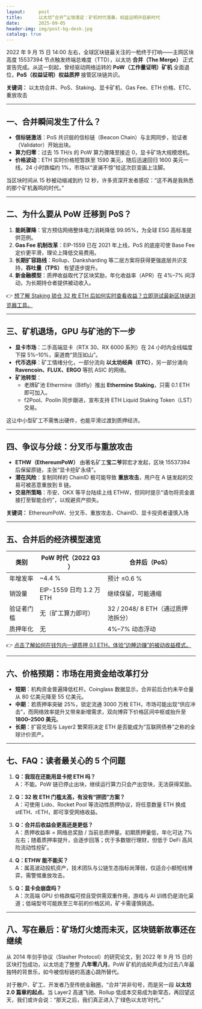 ```yaml
---
layout:     post
title:      以太坊“合并”尘埃落定：矿机时代落幕，权益证明开启新时代
date:       2025-09-05
header-img: img/post-bg-desk.jpg
catalog: true
---
```


2022 年 9 月 15 日 14:00 左右，全球区块链最关注的一枪终于打响——主网区块高度 15537394 节点触发终端总难度（TTD），以太坊 **合并（The Merge）** 正式宣告完成。从这一刻起，曾经驱动网络运转的 **PoW（工作量证明）矿机** 全面退位，**PoS（权益证明）权益质押** 接管区块链共识。

**关键词：** 以太坊合并、PoS、Staking、显卡矿机、Gas Fee、ETH 价格、ETC、重放攻击

---

## 一、合并瞬间发生了什么？

- **信标链激活**：PoS 共识层的信标链（Beacon Chain）与主网同步，验证者（Validator）开始出块。  
- **算力归零**：过去 15 TH/s 的 PoW 算力骤降至接近 0，显卡矿场大规模熄机。  
- **价格波动**：ETH 实时价格短暂跌至 1590 美元，随后迅速回归 1600 美元一线，24 小时跌幅约 1%，市场以“波澜不惊”给这次巨变画上注脚。  

当区块时间从 15 秒被动缩减到约 12 秒，许多资深开发者感叹：“这不再是我熟悉的那个矿机轰鸣的时代。”

---

## 二、为什么要从 PoW 迁移到 PoS？

1. **能耗骤降**：官方预估网络整体电力消耗降低 99.95%，为全球 ESG 高标准提供范例。  
2. **Gas Fee 机制改革**：EIP-1559 已在 2021 年上线，PoS 的底座可使 Base Fee 定价更平滑，理论上降低交易费用。  
3. **长期扩容路线**：Rollup、Danksharding 等二层方案将获得更强底层共识支持，**吞吐量（TPS）** 有望逐步提升。  
4. **新金融模型**：质押收益取代了区块奖励，年化收益率（APR）在 4%–7% 间浮动，为长期持仓者提供被动收入。  

👉 [想了解 Staking 锁仓 32 枚 ETH 后如何实时查看收益？立即测试最新区块链浏览器工具。](https://okxdog.com/)

---

## 三、矿机退场，GPU 与矿池的下一步

- **显卡市场**：二手高端显卡（RTX 30、RX 6000 系列）在 24 小时内全线幅度下探 5%–10%，渠道商“货压如山”。  
- **代币选择**：矿工情绪分化，一部分流向 **以太坊经典（ETC）**，另一部分涌向 **Ravencoin、FLUX、ERGO** 等抗 ASIC 的网络。  
- **矿池转型**：  
  - 老牌矿池 Ethermine（Bitfly）推出 **Ethermine Staking**，只需 0.1 ETH 即可加入。  
  - f2Pool、Poolin 同步跟进，宣布支持 ETH Liquid Staking Token（LST）交易。  

这让中小型矿工不需售出硬件，也能平滑过渡到质押经济。

---

## 四、争议与分歧：分叉币与重放攻击

- **ETHW（EthereumPoW）** 由著名矿工**宝二爷**郭宏才发起，区块 15537394 后保留原链，主张“显卡挖矿永续”。  
- **潜在风险**：复制同样的 ChainID 极可能导致 **重放攻击**，用户在 A 链发起的交易可被恶意重放到 B 链。  
- **交易所策略**：币安、OKX 等平台陆续上线 ETHW，但同时提示“请勿将资金直接打至智能合约”，以规避资产损失。  

**关键词：** EthereumPoW、分叉币、重放攻击、ChainID、显卡投资者谨慎入场

---

## 五、合并后的经济模型速览

| 类别       | PoW 时代（2022 Q3 ） | 合并后（PoS） |
|------------|----------------------|---------------|
| 年增发率   | ~4.4 %               | 预计 ≤0.6 %   |
| 销毁量     | EIP-1559 日均 1.2 万 ETH | 继续保留，可能通缩 |
| 验证者门槛 | 无（矿工算力即可）   | 32 / 2048/ 8 ETH（通过质押池拆分） |
| 质押年化   | 无                   | 4%–7% 动态浮动 |

👉 [点击了解如何在钱包内一键质押 0.1 ETH，体验“边睡边赚”的被动收益模式。](https://okxdog.com/)

---

## 六、价格预期：市场在用资金给改革打分

- **短期**：机构资金普遍降低杠杆。Coinglass 数据显示，合并前后合约未平仓量从 80 亿美元降至 55 亿美元。  
- **中期**：若质押率突破 25%，锁定流通 3000 万枚 ETH，市场可能出现“供应冲击”，而网络效率提升又带来新增需求，双向博弈下价格区间中枢或抬升至 **1800–2500 美元**。  
- **长期**：扩容兑现与 Layer2 繁荣将决定 ETH 是否能成为“互联网债券”之称的全球计价资产。  

---

## 七、FAQ：读者最关心的 5 个问题

1. **Q：我现在还能用显卡挖 ETH 吗？**  
   A：不能。PoW 链已停止出块，继续运行算力只会产出空块，无法获得奖励。

2. **Q：32 枚 ETH 门槛太高，有没有“拼团”方案？**  
   A：可使用 Lido、Rocket Pool 等流动性质押协议，将任意数量 ETH 换成 stETH、rETH，即可享受网络收益。

3. **Q：合并后收益会更高还是更低？**  
   A：质押收益率 = 网络总奖励 / 当前总质押量。初期质押量低，年化可达 7% 左右；随着质押率提升，会逐步回落；优于多数银行理财，但低于 DeFi 高风险流动性挖矿。

4. **Q：ETHW 能不能买？**  
   A：属高波动投机资产，技术团队与公链生态指标尚薄弱，仅适合小额短线博弈，需警惕重放攻击。

5. **Q：显卡会崩盘吗？**  
   A：次高端 GPU 价格跌幅可控且受供需双重作用，游戏与 AI 训练仍是消化渠道；低端型号可能跌至三年前的价格区间，矿卡需谨慎挑选。

---

## 八、写在最后：矿场灯火熄而未灭，区块链新故事还在继续

从 2014 年剑手协议（Slasher Protocol）的研究论文，到 2022 年 9 月 15 日的区块打包成功，以太坊走了整整 **八年零八月**。PoW 矿机的齿轮声成为过去八年最独特的背景乐，如今被信标链的高速心跳所替代。

对于散户、矿工、开发者乃至传统金融圈，“合并”并非句号，而是另一段 **以太坊 2.0 篇章的起点**。当 Layer2 高速飞驰、Rollup 低成本交易成为新常态，再回望这天，我们或许会说：“那天之后，我们真正进入了‘绿色以太坊’时代。”